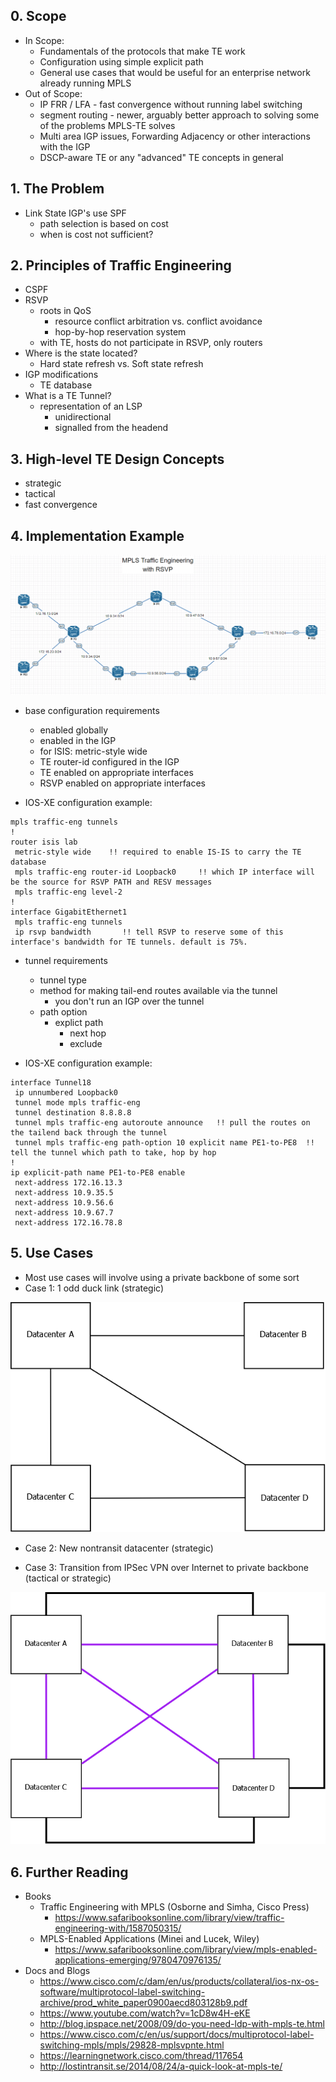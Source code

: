 ## 0. Scope
  * In Scope:
    * Fundamentals of the protocols that make TE work
	* Configuration using simple explicit path
	* General use cases that would be useful for an enterprise network already running MPLS
  * Out of Scope:
    * IP FRR / LFA  - fast convergence without running label switching
	* segment routing - newer, arguably better approach to solving some of the problems MPLS-TE solves
	* Multi area IGP issues, Forwarding Adjacency or other interactions with the IGP
	* DSCP-aware TE or any "advanced" TE concepts in general

## 1. The Problem
  * Link State IGP's use SPF
    * path selection is based on cost
    * when is cost not sufficient?

## 2. Principles of Traffic Engineering
  * CSPF
  * RSVP
    * roots in QoS
      * resource conflict arbitration vs. conflict avoidance
      * hop-by-hop reservation system
    * with TE, hosts do not participate in RSVP, only routers
  * Where is the state located?
    * Hard state refresh vs. Soft state refresh
  * IGP modifications
    * TE database
  * What is a TE Tunnel?
    * representation of an LSP
      * unidirectional
      * signalled from the headend

## 3. High-level TE Design Concepts

  * strategic
  * tactical
  * fast convergence

## 4. Implementation Example

![TE Lab Topology](mpls-te-labtopology.png)

  * base configuration requirements
    * enabled globally
    * enabled in the IGP
    * for ISIS: metric-style wide
    * TE router-id configured in the IGP
    * TE enabled on appropriate interfaces
    * RSVP enabled on appropriate interfaces

  * IOS-XE configuration example:
```
mpls traffic-eng tunnels
!
router isis lab
 metric-style wide    !! required to enable IS-IS to carry the TE database
 mpls traffic-eng router-id Loopback0     !! which IP interface will be the source for RSVP PATH and RESV messages
 mpls traffic-eng level-2
!
interface GigabitEthernet1
 mpls traffic-eng tunnels
 ip rsvp bandwidth       !! tell RSVP to reserve some of this interface's bandwidth for TE tunnels. default is 75%.
```

  * tunnel requirements
    * tunnel type
    * method for making tail-end routes available via the tunnel
      * you don't run an IGP over the tunnel
    * path option
      * explict path
        * next hop
        * exclude

  * IOS-XE configuration example:
```
interface Tunnel18
 ip unnumbered Loopback0
 tunnel mode mpls traffic-eng
 tunnel destination 8.8.8.8
 tunnel mpls traffic-eng autoroute announce   !! pull the routes on the tailend back through the tunnel
 tunnel mpls traffic-eng path-option 10 explicit name PE1-to-PE8  !! tell the tunnel which path to take, hop by hop
!
ip explicit-path name PE1-to-PE8 enable
 next-address 172.16.13.3
 next-address 10.9.35.5
 next-address 10.9.56.6
 next-address 10.9.67.7
 next-address 172.16.78.8
```

## 5. Use Cases
  * Most use cases will involve using a private backbone of some sort
  * Case 1: 1 odd duck link (strategic)

![Case 1](mpls-te-case1.png)

  * Case 2: New nontransit datacenter (strategic)

  * Case 3: Transition from IPSec VPN over Internet to private backbone (tactical or strategic)

![Case 3](mpls-te-case3.png)

## 6. Further Reading
  * Books
    * Traffic Engineering with MPLS (Osborne and Simha, Cisco Press)
      * https://www.safaribooksonline.com/library/view/traffic-engineering-with/1587050315/
    * MPLS-Enabled Applications (Minei and Lucek, Wiley)
      * https://www.safaribooksonline.com/library/view/mpls-enabled-applications-emerging/9780470976135/
  * Docs and Blogs
    * https://www.cisco.com/c/dam/en/us/products/collateral/ios-nx-os-software/multiprotocol-label-switching-archive/prod_white_paper0900aecd803128b9.pdf
    * https://www.youtube.com/watch?v=1cD8w4H-eKE
    * http://blog.ipspace.net/2008/09/do-you-need-ldp-with-mpls-te.html
    * https://www.cisco.com/c/en/us/support/docs/multiprotocol-label-switching-mpls/mpls/29828-mplsvpnte.html
    * https://learningnetwork.cisco.com/thread/117654
    * http://lostintransit.se/2014/08/24/a-quick-look-at-mpls-te/
